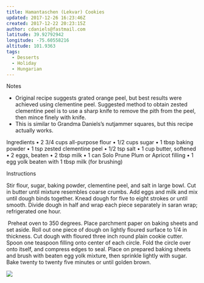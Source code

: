 ```yaml
---
title: Hamantaschen (Lekvar) Cookies
updated: 2017-12-26 16:23:46Z
created: 2017-12-22 20:23:15Z
author: cdaniels@fastmail.com
latitude: 39.92792942
longitude: -75.60558216
altitude: 101.9363
tags:
  - Desserts
  - Holiday
  - Hungarian
---
```


Notes

- Original recipe suggests grated orange peel, but best results were achieved using clementine peel. Suggested method to obtain zested clementine peel is to use a sharp knife to remove the pith from the peel, then mince finely with knife.
- This is similar to Grandma Daniels’s nutjammer squares, but this recipe actually works.

Ingredients
• 2 3/4 cups all-purpose flour
• 1/2 cups sugar
• 1 tbsp baking powder
• 1 tsp zested clementine peel
• 1/2 tsp salt
• 1 cup butter, softened
• 2 eggs, beaten
• 2 tbsp milk
• 1 can Solo Prune Plum or Apricot filling
• 1 egg yolk beaten with 1 tbsp milk (for brushing)

Instructions

Stir flour, sugar, baking powder, clementine peel, and salt in large bowl. Cut in butter until mixture resembles coarse crumbs. Add eggs and milk and mix until dough binds together. Knead dough for five to eight strokes or until smooth. Divide dough in half and wrap each piece separately in saran wrap; refrigerated one hour.

 Preheat oven to 350 degrees. Place parchment paper on baking sheets and set aside. Roll out one piece of dough on lightly floured surface to 1/4 in thickness. Cut dough with floured three inch round plain cookie cutter. Spoon one teaspoon filling onto center of each circle. Fold the circle over onto itself, and compress edges to seal. Place on prepared baking sheets and brush with beaten egg yolk mixture, then sprinkle lightly with sugar. Bake twenty to twenty five minutes or until golden brown.

![](../_resources/IMG_0467.JPG)